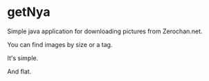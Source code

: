 # getNya
Simple java application for downloading pictures from Zerochan.net.

You can find images by size or a tag.

It's simple. 

And flat.
